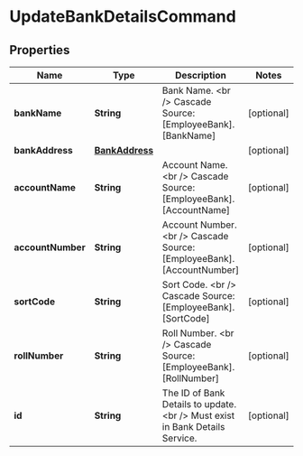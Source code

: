 

# UpdateBankDetailsCommand


## Properties

| Name | Type | Description | Notes |
|------------ | ------------- | ------------- | -------------|
|**bankName** | **String** | Bank Name. &lt;br /&gt;  Cascade Source: [EmployeeBank].[BankName] |  [optional] |
|**bankAddress** | [**BankAddress**](BankAddress.md) |  |  [optional] |
|**accountName** | **String** | Account Name. &lt;br /&gt;  Cascade Source: [EmployeeBank].[AccountName] |  [optional] |
|**accountNumber** | **String** | Account Number. &lt;br /&gt;  Cascade Source: [EmployeeBank].[AccountNumber] |  [optional] |
|**sortCode** | **String** | Sort Code. &lt;br /&gt;  Cascade Source: [EmployeeBank].[SortCode] |  [optional] |
|**rollNumber** | **String** | Roll Number. &lt;br /&gt;  Cascade Source: [EmployeeBank].[RollNumber] |  [optional] |
|**id** | **String** | The ID of Bank Details to update. &lt;br /&gt;  Must exist in Bank Details Service. |  [optional] |



